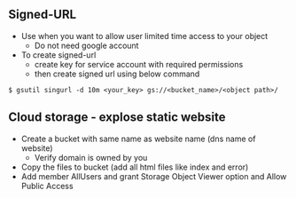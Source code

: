 ## Signed-URL
* Use when you want to allow user limited time access to your object
  * Do not need google account
* To create signed-url
  * create key for service account with required permissions
  * then create signed url using below command
```
$ gsutil singurl -d 10m <your_key> gs://<bucket_name>/<object path>/  
```

## Cloud storage - explose static website 
* Create a bucket with same name as website name (dns name of website)
  * Verify domain is owned by you
* Copy the files to bucket (add all html files like index and error)
* Add member AllUsers and grant Storage Object Viewer option and Allow Public Access 
